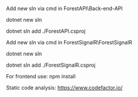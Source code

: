 Add new sln via cmd in ForestAPI\Back-end-API

dotnet new sln

dotnet sln add ./ForestAPI.csproj



Add new sln via cmd in ForestSignalR\ForestSignalR

dotnet new sln

dotnet sln add ./ForestSignalR.csproj


For frontend use:
npm install

Static code analysis: https://www.codefactor.io/
